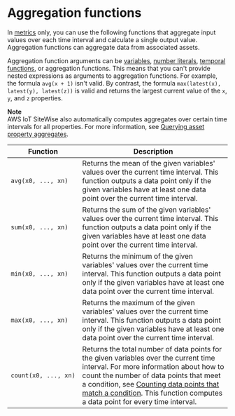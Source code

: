 # Aggregation functions<a name="expression-aggregation-functions"></a>

In [metrics](metrics.md) only, you can use the following functions that aggregate input values over each time interval and calculate a single output value\. Aggregation functions can aggregate data from associated assets\.

Aggregation function arguments can be [variables](expression-variables.md), [number literals](expression-literals.md#number-literal-definition), [temporal functions](expression-temporal-functions.md), or aggregation functions\. This means that you can't provide nested expressions as arguments to aggregation functions\. For example, the formula `avg(x + 1)` isn't valid\. By contrast, the formula `max(latest(x), latest(y), latest(z))` is valid and returns the largest current value of the `x`, `y`, and `z` properties\.

**Note**  
AWS IoT SiteWise also automatically computes aggregates over certain time intervals for all properties\. For more information, see [Querying asset property aggregates](query-industrial-data.md#aggregates)\.


| Function | Description | 
| --- | --- | 
|  `avg(x0, ..., xn)`  |  Returns the mean of the given variables' values over the current time interval\. <a name="aggregation-function-no-output"></a>This function outputs a data point only if the given variables have at least one data point over the current time interval\.  | 
|   `sum(x0, ..., xn)`  |  Returns the sum of the given variables' values over the current time interval\. <a name="aggregation-function-no-output"></a>This function outputs a data point only if the given variables have at least one data point over the current time interval\.  | 
|  `min(x0, ..., xn)`  |  Returns the minimum of the given variables' values over the current time interval\. <a name="aggregation-function-no-output"></a>This function outputs a data point only if the given variables have at least one data point over the current time interval\.  | 
|  `max(x0, ..., xn)`  |  Returns the maximum of the given variables' values over the current time interval\. <a name="aggregation-function-no-output"></a>This function outputs a data point only if the given variables have at least one data point over the current time interval\.  | 
|  `count(x0, ..., xn)`  |  Returns the total number of data points for the given variables over the current time interval\. For more information about how to count the number of data points that meet a condition, see [Counting data points that match a condition](expression-tutorials.md#count-filtered-data)\. <a name="aggregation-function-always-output"></a>This function computes a data point for every time interval\.  | 
